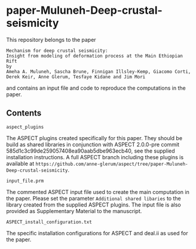 # paper-Muluneh-Deep-crustal-seismicity

This repository belongs to the paper

    Mechanism for deep crustal seismicity: 
    Insight from modeling of deformation process at the Main Ethiopian Rift
    by
    Ameha A. Muluneh, Sascha Brune, Finnigan Illsley-Kemp, Giacomo Corti, 
    Derek Keir, Anne Glerum, Tesfaye Kidane and Jim Mori

and contains an input file and code to reproduce the computations in the paper.

Contents
--------
``aspect_plugins``

The ASPECT plugins created specifically for this paper. They should be build as shared libraries in conjunction with ASPECT 2.0.0-pre commit 585d1c3c99de259057408ea90aab5dbe963ecb40, see the supplied installation instructions. A full ASPECT branch including these plugins is available at ``https://github.com/anne-glerum/aspect/tree/paper-Muluneh-Deep-crustal-seismicity``.

``input_file.prm``

The commented ASPECT input file used to create the main computation in the paper. Please set the parameter ``Additional shared libaries`` to the library created from the supplied ASPECT plugins. The input file is also provided as Supplementary Material to the manuscript.

``ASPECT_install_configuration.txt``

The specific installation configurations for ASPECT and deal.ii as used for the paper.
